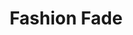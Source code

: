 --- 
title: "Fashion Fade"
publishdate: "2019-2-7T16:48:46+02:00"
src: "https://365manga.net/manga/fashion-fade"
image: "https://data.365manga.net/images/thumbnails/30619-fashion-fade.jpg"
description: " After growing up in Africa, Fade moves to France to live with her uncle, but her headstrong personality means they cannot get along. However, she soon becomes involved in the fashion industry, making various friends and enemies along the way to success!"
---